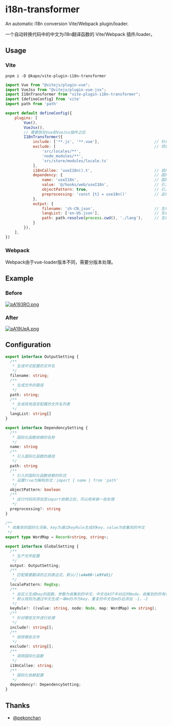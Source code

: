 # i18n-transformer

An automatic i18n conversion Vite/Webpack plugin/loader.

一个自动转换代码中的中文为i18n翻译函数的 Vite/Webpack 插件/loader。

## Usage

### Vite

```shell
pnpm i -D @kapo/vite-plugin-i18n-transformer
```

```js
import Vue from "@vitejs/plugin-vue";
import VueJsx from "@vitejs/plugin-vue-jsx";
import I18nTransformer from "vite-plugin-i18n-transformer";
import {defineConfig} from 'vite'
import path from 'path'

export default defineConfig({
    plugins: [
        Vue(),
        VueJsx(),
        // 需要放在Vue和VueJsx插件之后
        I18nTransformer({
            include: ['**.js', '**.vue'],                        // 针对什么文件进行国际化
            exclude: [                                           // 项目内不需要国际化的文件或文件夹
                'src/locales/**',
                'node_modules/**',
                'src/store/modules/locale.ts'
            ],
            i18nCallee: 'useI18n().t',                           // 调用国际化函数
            dependency: {                                        // 国际化函数依赖引入配置
                name: 'useI18n',                                 // 国际化函数依赖的名称
                value: '@/hooks/web/useI18n',                    // 引入国际化函数的路径
                objectPattern: true,                             // 引入的国际化函数依赖的形式。true为解构形式：import { name } from 'xxx'
                preprocessing: 'const {t} = use18n()'            // 这行代码将添加至import依赖之后，可以用来做一些处理
            },
            output: {
                filename: 'zh-CN.json',                          // 生成中文配置的文件名
                langList: ['en-US.json'],                        // 生成其他语言配置的文件名列表
                path: path.resolve(process.cwd(), './lang'),     // 生成文件的路径
            }
        }),
    ],
})
```

### Webpack

Webpack由于vue-loader版本不同，需要分版本处理。

## Example

### Before

[![pA193RO.png](https://s21.ax1x.com/2024/09/28/pA193RO.png)](https://imgse.com/i/pA193RO)

### After

[![pA19UeA.png](https://s21.ax1x.com/2024/09/28/pA19UeA.png)](https://imgse.com/i/pA19UeA)

## Configuration

```ts
export interface OutputSetting {
  /**
   * 生成中文配置的文件名
   */
  filename: string;
  /**
   * 生成文件的路径
   */
  path: string;
  /**
   * 生成其他语言配置的文件名列表
   */
  langList: string[]
}

export interface DependencySetting {
  /**
   * 国际化函数依赖的名称
   */
  name: string
  /**
   * 引入国际化函数的路径
   */
  path: string
  /**
   * 引入的国际化函数依赖的形式
   * 设置true为解构形式：import { name } from 'path'
   */
  objectPattern: boolean
  /**
   * 这行代码将添加至import依赖之后，可以用来做一些处理
   */
  preprocessing?: string
}

/**
 * 收集到的国际化词条，key为通过keyRule生成的key，value为收集到的中文
 */
export type WordMap = Record<string, string>;

export interface GlobalSetting {
  /**
   * 生产文件配置
   */
  output: OutputSetting;
  /**
   * 匹配需要翻译的正则表达式，默认/[\u4e00-\u9fa5]/
   */
  localePattern: RegExp;
  /**
   * 自定义生成key的函数，参数为收集到的中文，中文在AST中对应的Node，收集到的所有词条配置
   * 默认规则为通过中文生成一串md5作为key，重复的中文在md5后添加 -1，-2
   */
  keyRule?: ((value: string, node: Node, map: WordMap) => string);
  /**
   * 针对哪些文件进行处理
   */
  include?: string[];
  /**
   * 排除哪些文件
   */
  exclude?: string[];
  /**
   * 调用国际化函数
   */
  i18nCallee: string;
  /**
   * 国际化依赖配置
   */
  dependency?: DependencySetting;
}
```

## Thanks

- [@pekonchan](https://github.com/pekonchan/rollup-plugin-i18n-auto)
